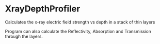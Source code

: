 # XrayDepthProfiler
Calculates the x-ray electric field strength vs depth in a stack of thin layers

Program can also calculate the Reflectivity, Absorption and Transmission through the layers.
